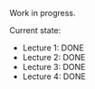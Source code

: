 Work in progress.

Current state:

* Lecture 1: DONE
* Lecture 2: DONE
* Lecture 3: DONE
* Lecture 4: DONE
